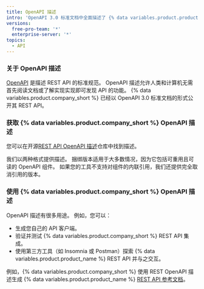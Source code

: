 ```yaml
---
title: OpenAPI 描述
intro: 'OpenAPI 3.0 标准文档中全面描述了 {% data variables.product.product_name %} REST API。'
versions:
  free-pro-team: '*'
  enterprise-server: '*'
topics:
  - API
---
```


### 关于 OpenAPI 描述

[OpenAPI](https://swagger.io/docs/specification/about/) 是描述 REST API 的标准规范。 OpenAPI 描述允许人类和计算机无需首先阅读文档或了解实现实现即可发现 API 的功能。 {% data variables.product.company_short %} 已经以 OpenAPI 3.0 标准文档的形式公开其 REST API。

### 获取 {% data variables.product.company_short %} OpenAPI 描述

您可以在开源[REST API OpenAPI 描述](https://github.com/github/rest-api-description)仓库中找到描述。

我们以两种格式提供描述。 捆绑版本适用于大多数情况，因为它包括可重用且可读的 OpenAPI 组件。 如果您的工具不支持对组件的内联引用，我们还提供完全取消引用的版本。

### 使用 {% data variables.product.company_short %} OpenAPI 描述

OpenAPI 描述有很多用途。 例如，您可以：

* 生成您自己的 API 客户端。
* 验证并测试 {% data variables.product.company_short %} REST API 集成。
* 使用第三方工具（如 Insomnia 或 Postman）探索 {% data variables.product.product_name %} REST API 并与之交互。

例如，{% data variables.product.company_short %} 使用 REST OpenAPI 描述生成 {% data variables.product.product_name %} [REST API 参考文档](/rest/reference)。
